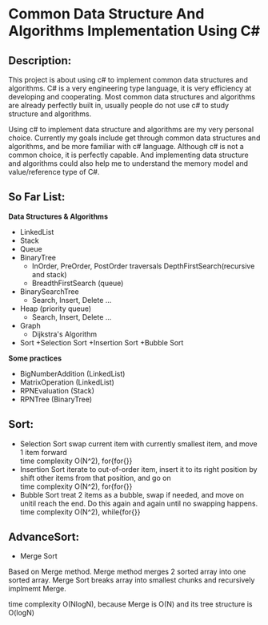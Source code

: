Common Data Structure And Algorithms Implementation Using C#
============================================================
Description:
------------
<p>This project is about using c# to implement common data structures and algorithms. C# is a very engineering type language, it is very efficiency at developing and cooperating.
Most common data structures and algorithms are already perfectly built in, usually people do not use c# to study structure and algorithms.</p>
<p>Using c# to implement data structure and algorithms are my very personal choice. Currently my goals include get through common data structures and algorithms, 
and be more familiar with c# language. Although c# is not a common choice, it is perfectly capable. And implementing data structure and algorithms could also help me to understand the memory model and value/reference type of C#. </p>

So Far List:
------------
<b>Data Structures & Algorithms</b><br/>
- LinkedList
- Stack
- Queue
- BinaryTree 
	+ InOrder, PreOrder, PostOrder traversals DepthFirstSearch(recursive and stack)
	+ BreadthFirstSearch (queue)<br/>
- BinarySearchTree 
	+ Search, Insert, Delete ...
- Heap (priority queue)
	+ Search, Insert, Delete ...
- Graph
	+ Dijkstra's Algorithm
- Sort
	+Selection Sort
	+Insertion Sort
	+Bubble Sort

<b>Some practices</b><br/>
- BigNumberAddition (LinkedList)
- MatrixOperation (LinkedList)
- RPNEvaluation (Stack)
- RPNTree (BinaryTree)

Sort:
-----
- Selection Sort
swap current item with currently smallest item, and move 1 item forward<br/>
time complexity O(N^2), for{for{}}<br/>
- Insertion Sort
iterate to out-of-order item, insert it to its right position by shift other items from that position, and go on<br/>
time complexity O(N^2), for{for{}}<br/>
- Bubble Sort
treat 2 items as a bubble, swap if needed, and move on unitil reach the end. Do this again and again until no swapping happens.
time complexity O(N^2), while{for{}}<br/>

AdvanceSort:
------------
- Merge Sort
<p>Based on Merge method. Merge method merges 2 sorted array into one sorted array. Merge Sort breaks array into smallest chunks and recursively implmemt Merge.</p>
<p>time complexity O(NlogN), because Merge is O(N) and its tree structure is O(logN)<p>

